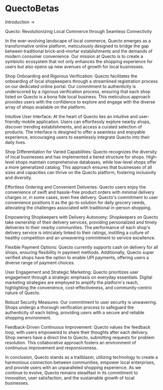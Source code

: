 # QuectoBetas


Introduction ->

Quecto: Revolutionizing Local Commerce through Seamless Connectivity

In the ever-evolving landscape of local commerce, Quecto emerges as a transformative online platform, meticulously designed to bridge the gap between traditional brick-and-mortar establishments and the demands of modern consumer convenience. Our mission at Quecto is to create a symbiotic ecosystem that not only enhances the shopping experience for users but also opens up new avenues of growth for local businesses.

Shop Onboarding and Rigorous Verification:
Quecto facilitates the onboarding of local shopkeepers through a streamlined registration process on our dedicated online portal. Our commitment to authenticity is underscored by a rigorous verification process, ensuring that each shop listed on Quecto is a bona fide local business. This meticulous approach provides users with the confidence to explore and engage with the diverse array of shops available on the platform.

Intuitive User Interface:
At the heart of Quecto lies an intuitive and user-friendly mobile application. Users can effortlessly explore nearby shops, discover trending establishments, and access a curated selection of products. The interface is designed to offer a seamless and enjoyable experience, encouraging users to seamlessly integrate Quecto into their daily lives.

Shop Differentiation for Varied Capabilities:
Quecto recognizes the diversity of local businesses and has implemented a tiered structure for shops. High-level shops maintain comprehensive databases, while low-level shops offer a more generalized catalog. This approach ensures that businesses of all sizes and capacities can thrive on the Quecto platform, fostering inclusivity and diversity.

Effortless Ordering and Convenient Deliveries:
Quecto users enjoy the convenience of swift and hassle-free product orders with minimal delivery charges or, in some cases, even free delivery. Quecto's commitment to user convenience positions it as the go-to solution for daily grocery needs, alleviating the challenges associated with traditional in-person shopping.

Empowering Shopkeepers with Delivery Autonomy:
Shopkeepers on Quecto take ownership of their delivery services, providing personalized and timely deliveries to their nearby communities. The performance of each shop's delivery service is intricately linked to their ratings, instilling a culture of healthy competition and an unwavering commitment to service excellence.

Flexible Payment Options:
Quecto currently supports cash on delivery for all shops, ensuring flexibility in payment methods. Additionally, Quecto super verified shops have the option to enable UPI payments, offering users a diverse range of payment choices.

User Engagement and Strategic Marketing:
Quecto prioritizes user engagement through a strategic emphasis on everyday essentials. Digital marketing strategies are employed to amplify the platform's reach, highlighting the convenience, cost-effectiveness, and community-centric nature of Quecto.

Robust Security Measures:
Our commitment to user security is unwavering. Shops undergo a thorough verification process to safeguard the authenticity of each listing, providing users with a secure and reliable shopping environment.

Feedback-Driven Continuous Improvement:
Quecto values the feedback loop, with users empowered to share their thoughts after each delivery. Shop owners have a direct line to Quecto, submitting requests for problem resolution. This collaborative approach fosters an environment of continuous improvement and responsiveness.

In conclusion, Quecto stands as a trailblazer, utilizing technology to create a harmonious connection between communities, empower local enterprises, and provide users with an unparalleled shopping experience. As we continue to evolve, Quecto remains steadfast in its commitment to innovation, user satisfaction, and the sustainable growth of local businesses.
